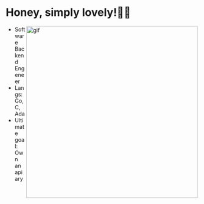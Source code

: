 <h1>Honey, simply lovely!🍯🐻</h1>

<img align="right" alt="gif" src="https://media1.tenor.com/m/Bl4us8m7xfMAAAAd/%D1%82%D1%83%D0%B0%D0%BB%D0%B5%D1%82-%D0%BA%D0%BE%D0%BF%D0%B0%D1%82%D1%8B%D1%87.gif)" width="450">
<p align="left">

- Software Backend Engeneer
- Langs: Go, С, Ada
- Ultimate goal: Own an apiary

<!---
Копатыч/Копатыч - это ✨ особый ✨ репозиторий
--->

